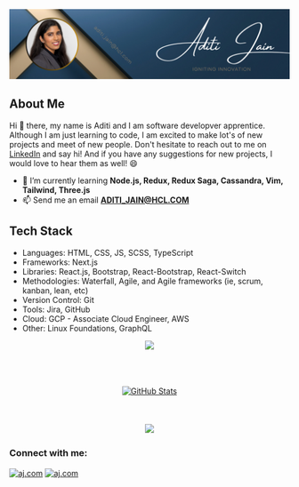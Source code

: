 
<img src="https://raw.githubusercontent.com/AditiJain1001/AditiJain1001/df0fed98dce81e0fe719240404c9dbd59e63c31d/LinkedIn%20Banner-Aditi%20Tech!.png" />


## About Me 
Hi 👋 there, my name is Aditi and I am software developver apprentice. Although I am just learning to code, I am excited to make lot's of new projects and meet of new people. Don't hesitate to reach out to me on [LinkedIn](https://www.linkedin.com/in/aditi-jain10/) and say hi! And if you have any suggestions for new projects, I would love to hear them as well! 😄

- 🌱 I’m currently learning **Node.js, Redux, Redux Saga, Cassandra, Vim, Tailwind, Three.js**
- 📫 Send me an email **ADITI_JAIN@HCL.COM**


## Tech Stack
- Languages: HTML, CSS, JS, SCSS, TypeScript
- Frameworks: Next.js
- Libraries: React.js, Bootstrap, React-Bootstrap, React-Switch
- Methodologies: Waterfall, Agile, and Agile frameworks (ie, scrum, kanban, lean, etc)
- Version Control: Git
- Tools: Jira, GitHub
- Cloud: GCP - Associate Cloud Engineer, AWS
- Other: Linux Foundations, GraphQL


<!-- Technologiy Images -->
<p align="center">
  <a href="https://skillicons.dev">
    <img src="https://skillicons.dev/icons?i=html,css,js,scss,ts,nextjs,react,bootstrap,git,gcp,aws,graphql
      svg,replit,redux,, powershell, postman, nodejs, ,jquery,cassandra, ,vscode, vite,wordpress,figma,vim&theme=" />
  </a>
</p>

##

<div align="center">
  <br></br>
  <a href="https://github.com/AditiJain1001">
    <img src="https://github-readme-stats.vercel.app/api?username=AditiJain1001&theme=yeblu&show_icons=true" alt="GitHub Stats" />
  <!--  add this code to the end to add grdient colours"&bg_color=DEG,COLOR1,COLOR2,COLOR3...COLOR10" 
    This link also provides other cutomization options: https://github.com/anuraghazra/github-readme-stats -->
  </a>
  <br></br>
  <a href="https://github.com/AditiJain1001">
    <img />
    <!-- ADD a repo card link and shift to top?-->
  </a>
  <br></br>
  <a href="https://github.com/AditiJain1001">
    <img src="https://komarev.com/ghpvc/?username=your-github-username&label=PROFILE+VIEWS" />
  </a>
  <!--[![Top Langs](https://github-readme-stats.vercel.app/api/top-langs/?username=AditiJain1001&hide_progress=true)](https://github.com/anuraghazra/github-readme-stats)  ADD THIS AFTER YOU HAVE SOME PROJECTS ADDED BECUASE IT SHOWS UP BLANK OTHERWISE-->
</div>

<h3 align="left">Connect with me:</h3>
<p align="left">
<a href="https://www.linkedin.com/in/aditi-jain10/" target="blank"><img align="center" src="https://raw.githubusercontent.com/rahuldkjain/github-profile-readme-generator/master/src/images/icons/Social/linked-in-alt.svg" alt="aj.com" height="30" width="40" /></a>
<a href="https://www.hackerrank.com/aj.com" target="blank"><img align="center" src="https://raw.githubusercontent.com/rahuldkjain/github-profile-readme-generator/master/src/images/icons/Social/hackerrank.svg" alt="aj.com" height="30" width="40" /></a>
</p>



<!--
**AditiJain1001/AditiJain1001** is a ✨ _special_ ✨ repository because its `README.md` (this file) appears on your GitHub profile.

Here are some ideas to get you started:

- 🔭 I’m currently working on ...
- 🌱 I’m currently learning ...
- 👯 I’m looking to collaborate on ...
- 🤔 I’m looking for help with ...
- 💬 Ask me about ...
- 📫 How to reach me: ...
- 😄 Pronouns: ...
- ⚡ Fun fact: ...
-->
